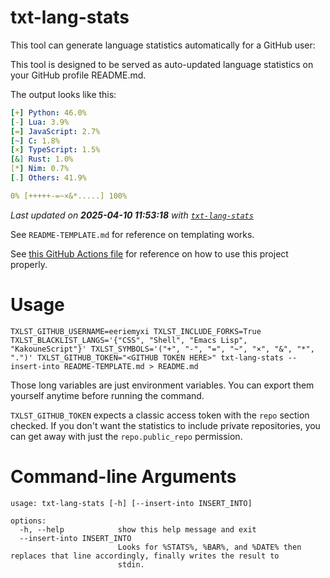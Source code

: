 # txt-lang-stats
This tool can generate language statistics automatically for a GitHub user:

This tool is designed to be served as auto-updated language statistics on your
GitHub profile README.md.

The output looks like this:

```yaml
[+] Python: 46.0%
[-] Lua: 3.9%
[=] JavaScript: 2.7%
[~] C: 1.8%
[×] TypeScript: 1.5%
[&] Rust: 1.0%
[*] Nim: 0.7%
[.] Others: 41.9%

0% [+++++-=~×&*.....] 100%
```

_Last updated on **2025-04-10 11:53:18** with [`txt-lang-stats`](https://github.com/eeriemyxi/txt-lang-stats)_

See `README-TEMPLATE.md` for reference on templating works.

See [this GitHub Actions
file](https://github.com/eeriemyxi/eeriemyxi/actions/workflows/update-lang-stats.yml)
for reference on how to use this project properly.

# Usage
```console
TXLST_GITHUB_USERNAME=eeriemyxi TXLST_INCLUDE_FORKS=True TXLST_BLACKLIST_LANGS='{"CSS", "Shell", "Emacs Lisp", "KakouneScript"}' TXLST_SYMBOLS='("+", "-", "=", "~", "×", "&", "*", ".")' TXLST_GITHUB_TOKEN="<GITHUB TOKEN HERE>" txt-lang-stats --insert-into README-TEMPLATE.md > README.md
```

Those long variables are just environment variables. You can export them
yourself anytime before running the command.

`TXLST_GITHUB_TOKEN` expects a classic access token with the `repo` section
checked. If you don't want the statistics to include private repositories, you
can get away with just the `repo.public_repo` permission.

# Command-line Arguments
```
usage: txt-lang-stats [-h] [--insert-into INSERT_INTO]

options:
  -h, --help            show this help message and exit
  --insert-into INSERT_INTO
                        Looks for %STATS%, %BAR%, and %DATE% then replaces that line accordingly, finally writes the result to
                        stdin.
```

